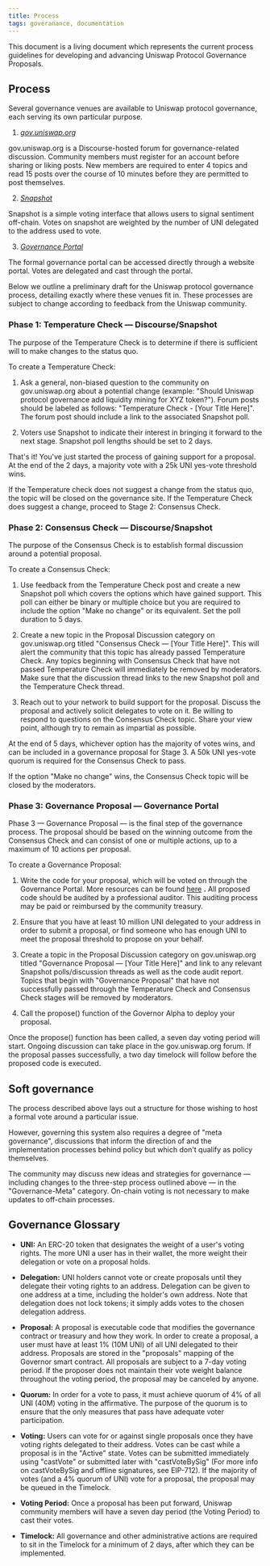 ```yaml
---
title: Process
tags: goveranance, documentation
---
```


This document is a living document which represents the current process guidelines for developing and advancing Uniswap Protocol Governance Proposals.

## Process

Several governance venues are available to Uniswap protocol governance, each serving its own particular purpose.

1. [_gov.uniswap.org_](https://gov.uniswap.org/)

gov.uniswap.org is a Discourse-hosted forum for governance-related discussion. Community members must register for an account before sharing or liking posts. New members are required to enter 4 topics and read 15 posts over the course of 10 minutes before they are permitted to post themselves.

2. [_Snapshot_](https://snapshot.page/#/uniswap)

Snapshot is a simple voting interface that allows users to signal sentiment off-chain. Votes on snapshot are weighted by the number of UNI delegated to the address used to vote.

3. [_Governance Portal_](https://app.uniswap.org/#/vote)

The formal governance portal can be accessed directly through a website portal. Votes are delegated and cast through the portal.

Below we outline a preliminary draft for the Uniswap protocol governance process, detailing exactly where these venues fit in. These processes are subject to change according to feedback from the Uniswap community.

### Phase 1: Temperature Check — Discourse/Snapshot

The purpose of the Temperature Check is to determine if there is sufficient will to make changes to the status quo.

To create a Temperature Check:

1. Ask a general, non-biased question to the community on gov.uniswap.org about a potential change (example: &quot;Should Uniswap protocol governance add liquidity mining for XYZ token?&quot;). Forum posts should be labeled as follows: &quot;Temperature Check - [Your Title Here]&quot;. The forum post should include a link to the associated Snapshot poll.

1. Voters use Snapshot to indicate their interest in bringing it forward to the next stage. Snapshot poll lengths should be set to 2 days.

That&#39;s it! You&#39;ve just started the process of gaining support for a proposal. At the end of the 2 days, a majority vote with a 25k UNI yes-vote threshold wins.

If the Temperature check does not suggest a change from the status quo, the topic will be closed on the governance site. If the Temperature Check does suggest a change, proceed to Stage 2: Consensus Check.

### Phase 2: Consensus Check — Discourse/Snapshot

The purpose of the Consensus Check is to establish formal discussion around a potential proposal.

To create a Consensus Check:

1. Use feedback from the Temperature Check post and create a new Snapshot poll which covers the options which have gained support. This poll can either be binary or multiple choice but you are required to include the option &quot;Make no change&quot; or its equivalent. Set the poll duration to 5 days.

1. Create a new topic in the Proposal Discussion category on gov.uniswap.org titled &quot;Consensus Check — [Your Title Here]&quot;. This will alert the community that this topic has already passed Temperature Check. Any topics beginning with Consensus Check that have not passed Temperature Check will immediately be removed by moderators. Make sure that the discussion thread links to the new Snapshot poll and the Temperature Check thread.

1. Reach out to your network to build support for the proposal. Discuss the proposal and actively solicit delegates to vote on it. Be willing to respond to questions on the Consensus Check topic. Share your view point, although try to remain as impartial as possible.

At the end of 5 days, whichever option has the majority of votes wins, and can be included in a governance proposal for Stage 3. A 50k UNI yes-vote quorum is required for the Consensus Check to pass.

If the option &quot;Make no change&quot; wins, the Consensus Check topic will be closed by the moderators.

### Phase 3: Governance Proposal — Governance Portal

Phase 3 — Governance Proposal — is the final step of the governance process. The proposal should be based on the winning outcome from the Consensus Check and can consist of one or multiple actions, up to a maximum of 10 actions per proposal.

To create a Governance Proposal:

1. Write the code for your proposal, which will be voted on through the Governance Portal. More resources can be found [here](https://compound.finance/docs/governance#propose) **.** All proposed code should be audited by a professional auditor. This auditing process may be paid or reimbursed by the community treasury.

1. Ensure that you have at least 10 million UNI delegated to your address in order to submit a proposal, or find someone who has enough UNI to meet the proposal threshold to propose on your behalf.

1. Create a topic in the Proposal Discussion category on gov.uniswap.org titled &quot;Governance Proposal — [Your Title Here]&quot; and link to any relevant Snapshot polls/discussion threads as well as the code audit report. Topics that begin with &quot;Governance Proposal&quot; that have not successfully passed through the Temperature Check and Consensus Check stages will be removed by moderators.

1. Call the propose() function of the Governor Alpha to deploy your proposal.

Once the propose() function has been called, a seven day voting period will start. Ongoing discussion can take place in the gov.uniswap.org forum. If the proposal passes successfully, a two day timelock will follow before the proposed code is executed.

## Soft governance

The process described above lays out a structure for those wishing to host a formal vote around a particular issue.

However, governing this system also requires a degree of &quot;meta governance&quot;, discussions that inform the direction of and the implementation processes behind policy but which don&#39;t qualify as policy themselves.

The community may discuss new ideas and strategies for governance — including changes to the three-step process outlined above — in the &quot;Governance-Meta&quot; category. On-chain voting is not necessary to make updates to off-chain processes.

## Governance Glossary

- **UNI:** An ERC-20 token that designates the weight of a user&#39;s voting rights. The more UNI a user has in their wallet, the more weight their delegation or vote on a proposal holds.

- **Delegation:** UNI holders cannot vote or create proposals until they delegate their voting rights to an address. Delegation can be given to one address at a time, including the holder&#39;s own address. Note that delegation does not lock tokens; it simply adds votes to the chosen delegation address.

- **Proposal:** A proposal is executable code that modifies the governance contract or treasury and how they work. In order to create a proposal, a user must have at least 1% (10M UNI) of all UNI delegated to their address. Proposals are stored in the &quot;proposals&quot; mapping of the Governor smart contract. All proposals are subject to a 7-day voting period. If the proposer does not maintain their vote weight balance throughout the voting period, the proposal may be canceled by anyone.

- **Quorum:** In order for a vote to pass, it must achieve quorum of 4% of all UNI (40M) voting in the affirmative. The purpose of the quorum is to ensure that the only measures that pass have adequate voter participation.

- **Voting:** Users can vote for or against single proposals once they have voting rights delegated to their address. Votes can be cast while a proposal is in the &quot;Active&quot; state. Votes can be submitted immediately using &quot;castVote&quot; or submitted later with &quot;castVoteBySig&quot; (For more info on castVoteBySig and offline signatures, see EIP-712). If the majority of votes (and a 4% quorum of UNI) vote for a proposal, the proposal may be queued in the Timelock.

- **Voting Period:** Once a proposal has been put forward, Uniswap community members will have a seven day period (the Voting Period) to cast their votes.

- **Timelock:** All governance and other administrative actions are required to sit in the Timelock for a minimum of 2 days, after which they can be implemented.
